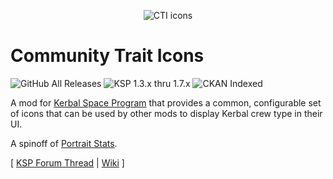 <p align=center><img src="https://github.com/cake-pie/CommunityTraitIcons/wiki/images/opheader.png" alt="CTI icons"></p>

# Community Trait Icons
![GitHub All Releases](https://img.shields.io/github/downloads/cake-pie/CommunityTraitIcons/total.svg) ![KSP 1.3.x thru 1.7.x](https://img.shields.io/badge/KSP-1.3.x~1.7.x-informational.svg) ![CKAN Indexed](https://img.shields.io/badge/CKAN-Indexed-informational.svg)

A mod for [Kerbal Space Program](https://www.kerbalspaceprogram.com/) that provides a common, configurable set of icons that can be used by other mods to display Kerbal crew type in their UI.

A spinoff of [Portrait Stats](https://github.com/DMagic1/KSP-Portrait-Stats).

[ [KSP Forum Thread](http://forum.kerbalspaceprogram.com/index.php?showtopic=162509) | [Wiki](https://github.com/cake-pie/CommunityTraitIcons/wiki) ]
